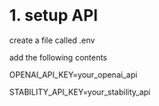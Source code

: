 # 1. setup API
create a file called .env

add the following contents

OPENAI_API_KEY=your_openai_api

STABILITY_API_KEY=your_stability_api

